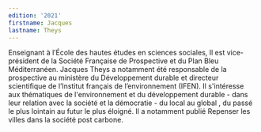```yaml
---
edition: '2021'
firstname: Jacques
lastname: Theys 
---
```

Enseignant à l’École des hautes études en sciences sociales, Il est vice-président
de la Société Française de Prospective et du Plan Bleu Méditerranéen. Jacques
Theys a notamment été responsable de la prospective au ministère du Développement
durable et directeur scientifique de l’Institut français de l’environnement
(IFEN). Il s'intéresse aux thématiques de l'environnement et du développement
durable - dans leur relation avec la société et la démocratie - du local au
global , du passé le plus lointain au futur le plus éloigné. Il a notamment
publié Repenser les villes dans la société post carbone.